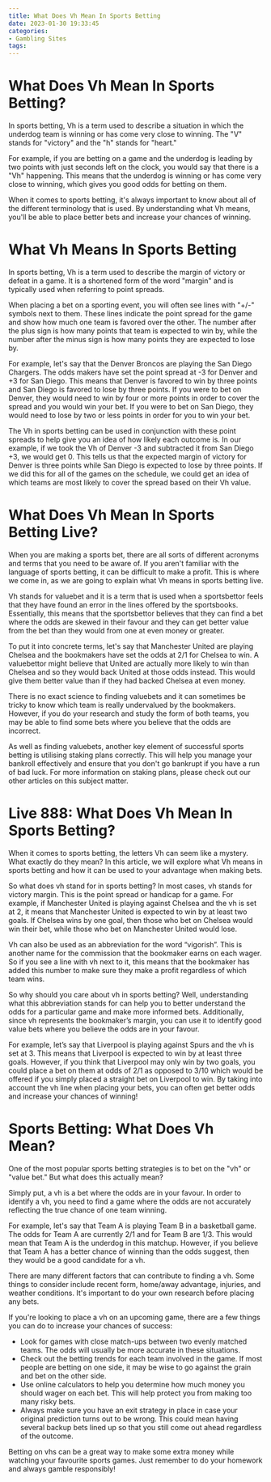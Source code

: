 ```yaml
---
title: What Does Vh Mean In Sports Betting
date: 2023-01-30 19:33:45
categories:
- Gambling Sites
tags:
---
```



#  What Does Vh Mean In Sports Betting?

In sports betting, Vh is a term used to describe a situation in which the underdog team is winning or has come very close to winning. The "V" stands for "victory" and the "h" stands for "heart."

For example, if you are betting on a game and the underdog is leading by two points with just seconds left on the clock, you would say that there is a "Vh" happening. This means that the underdog is winning or has come very close to winning, which gives you good odds for betting on them.

When it comes to sports betting, it's always important to know about all of the different terminology that is used. By understanding what Vh means, you'll be able to place better bets and increase your chances of winning.

#  What Vh Means In Sports Betting

In sports betting, Vh is a term used to describe the margin of victory or defeat in a game. It is a shortened form of the word "margin" and is typically used when referring to point spreads.

When placing a bet on a sporting event, you will often see lines with "+/-" symbols next to them. These lines indicate the point spread for the game and show how much one team is favored over the other. The number after the plus sign is how many points that team is expected to win by, while the number after the minus sign is how many points they are expected to lose by.

For example, let's say that the Denver Broncos are playing the San Diego Chargers. The odds makers have set the point spread at -3 for Denver and +3 for San Diego. This means that Denver is favored to win by three points and San Diego is favored to lose by three points. If you were to bet on Denver, they would need to win by four or more points in order to cover the spread and you would win your bet. If you were to bet on San Diego, they would need to lose by two or less points in order for you to win your bet.

The Vh in sports betting can be used in conjunction with these point spreads to help give you an idea of how likely each outcome is. In our example, if we took the Vh of Denver -3 and subtracted it from San Diego +3, we would get 0. This tells us that the expected margin of victory for Denver is three points while San Diego is expected to lose by three points. If we did this for all of the games on the schedule, we could get an idea of which teams are most likely to cover the spread based on their Vh value.

#  What Does Vh Mean In Sports Betting Live?

When you are making a sports bet, there are all sorts of different acronyms and terms that you need to be aware of. If you aren't familiar with the language of sports betting, it can be difficult to make a profit. This is where we come in, as we are going to explain what Vh means in sports betting live.

Vh stands for valuebet and it is a term that is used when a sportsbettor feels that they have found an error in the lines offered by the sportsbooks. Essentially, this means that the sportsbettor believes that they can find a bet where the odds are skewed in their favour and they can get better value from the bet than they would from one at even money or greater.

To put it into concrete terms, let's say that Manchester United are playing Chelsea and the bookmakers have set the odds at 2/1 for Chelsea to win. A valuebettor might believe that United are actually more likely to win than Chelsea and so they would back United at those odds instead. This would give them better value than if they had backed Chelsea at even money.

There is no exact science to finding valuebets and it can sometimes be tricky to know which team is really undervalued by the bookmakers. However, if you do your research and study the form of both teams, you may be able to find some bets where you believe that the odds are incorrect.

As well as finding valuebets, another key element of successful sports betting is utilising staking plans correctly. This will help you manage your bankroll effectively and ensure that you don't go bankrupt if you have a run of bad luck. For more information on staking plans, please check out our other articles on this subject matter.

#  Live 888: What Does Vh Mean In Sports Betting?

When it comes to sports betting, the letters Vh can seem like a mystery. What exactly do they mean? In this article, we will explore what Vh means in sports betting and how it can be used to your advantage when making bets.

So what does vh stand for in sports betting? In most cases, vh stands for victory margin. This is the point spread or handicap for a game. For example, if Manchester United is playing against Chelsea and the vh is set at 2, it means that Manchester United is expected to win by at least two goals. If Chelsea wins by one goal, then those who bet on Chelsea would win their bet, while those who bet on Manchester United would lose.

Vh can also be used as an abbreviation for the word “vigorish”. This is another name for the commission that the bookmaker earns on each wager. So if you see a line with vh next to it, this means that the bookmaker has added this number to make sure they make a profit regardless of which team wins.

So why should you care about vh in sports betting? Well, understanding what this abbreviation stands for can help you to better understand the odds for a particular game and make more informed bets. Additionally, since vh represents the bookmaker’s margin, you can use it to identify good value bets where you believe the odds are in your favour.

For example, let’s say that Liverpool is playing against Spurs and the vh is set at 3. This means that Liverpool is expected to win by at least three goals. However, if you think that Liverpool may only win by two goals, you could place a bet on them at odds of 2/1 as opposed to 3/10 which would be offered if you simply placed a straight bet on Liverpool to win. By taking into account the vh line when placing your bets, you can often get better odds and increase your chances of winning!

# Sports Betting: What Does Vh Mean?

One of the most popular sports betting strategies is to bet on the "vh" or "value bet." But what does this actually mean?

Simply put, a vh is a bet where the odds are in your favour. In order to identify a vh, you need to find a game where the odds are not accurately reflecting the true chance of one team winning.

For example, let's say that Team A is playing Team B in a basketball game. The odds for Team A are currently 2/1 and for Team B are 1/3. This would mean that Team A is the underdog in this matchup. However, if you believe that Team A has a better chance of winning than the odds suggest, then they would be a good candidate for a vh.

There are many different factors that can contribute to finding a vh. Some things to consider include recent form, home/away advantage, injuries, and weather conditions. It's important to do your own research before placing any bets.

If you're looking to place a vh on an upcoming game, there are a few things you can do to increase your chances of success:

- Look for games with close match-ups between two evenly matched teams. The odds will usually be more accurate in these situations.
- Check out the betting trends for each team involved in the game. If most people are betting on one side, it may be wise to go against the grain and bet on the other side.
- Use online calculators to help you determine how much money you should wager on each bet. This will help protect you from making too many risky bets.
- Always make sure you have an exit strategy in place in case your original prediction turns out to be wrong. This could mean having several backup bets lined up so that you still come out ahead regardless of the outcome.

Betting on vhs can be a great way to make some extra money while watching your favourite sports games. Just remember to do your homework and always gamble responsibly!